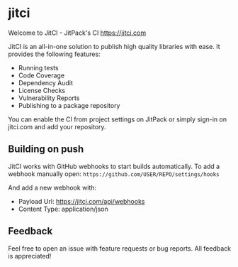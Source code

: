 # jitci

Welcome to JitCI - JitPack's CI https://jitci.com

JitCI is an all-in-one solution to publish high quality libraries with ease. It provides the following features:

- Running tests
- Code Coverage
- Dependency Audit
- License Checks
- Vulnerability Reports
- Publishing to a package repository

You can enable the CI from project settings on JitPack or simply sign-in on jitci.com and add your repository.

## Building on push

JitCI works with GitHub webhooks to start builds automatically. To add a webhook manually open:
`https://github.com/USER/REPO/settings/hooks`

And add a new webhook with:
 - Payload Url: https://jitci.com/api/webhooks 
 - Content Type: application/json

## Feedback

Feel free to open an issue with feature requests or bug reports. All feedback is appreciated!

